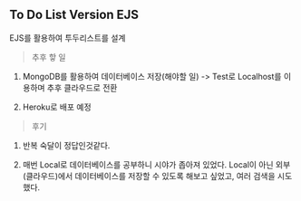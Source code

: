 ## To Do List Version EJS

EJS를 활용하여 투두리스트를 설계

> 추후 핳 일

1. MongoDB를 활용하여 데이터베이스 저장(해야할 일)
   -> Test로 Localhost를 이용하며 추후 클라우드로 전환

2. Heroku로 배포 예정

> 후기

1. 반복 숙달이 정답인것같다.

2. 매번 Local로 데이터베이스를 공부하니 시야가 좁아져 있었다.
   Local이 아닌 외부(클라우드)에서 데이터베이스를 저장할 수 있도록 해보고 싶었고, 여러 검색을 시도했다.
